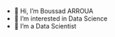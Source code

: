 - 👋 Hi, I’m Boussad ARROUA
- 👀 I’m interested in Data Science
- 🌱 I’m a Data Scientist


<!---
Boussad87/Boussad87 is a ✨ special ✨ repository because its `README.md` (this file) appears on your GitHub profile.
You can click the Preview link to take a look at your changes.
--->
